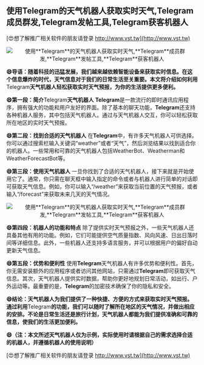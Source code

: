 ## **使用**Telegram**的天气机器人获取实时天气,**Telegram**成员群发,**Telegram**发帖工具,**Telegram**获客机器人**

[😍想了解推广相关软件的朋友请登录 http://www.vst.tw](http://www.vst.tw)

 <center><img src="https://vst.tw/MP4/tuiguang/png/6.png" alt="使用**Telegram**的天气机器人获取实时天气,**Telegram**成员群发,**Telegram**发帖工具,**Telegram**获客机器人"></center>

**😄导语：随着科技的迅猛发展，我们越来越依赖智能设备来获取实时信息。在这个信息爆炸的时代，天气信息对于我们的日常生活至关重要。本文将介绍如何利用**Telegram**天气机器人轻松获取实时天气预报，为你的生活提供更多便利。**

**😄第一段：简介**Telegram**天气机器人**
**Telegram**是一款流行的即时通讯应用程序，拥有强大的功能和用户友好的界面。除了基本的聊天功能，**Telegram**还支持各种机器人服务，其中包括天气机器人。通过与天气机器人交互，你可以轻松获取所在地区的实时天气预报。

**😄第二段：找到合适的天气机器人**
在**Telegram**中，有许多天气机器人可供选择。你可以通过搜索栏输入关键词“weather”或者“天气”，然后浏览结果以找到适合你的机器人。一些常用和可靠的天气机器人包括WeatherBot、Weatherman和WeatherForecastBot等。

**😄第三段：使用天气机器人**
一旦你找到了合适的天气机器人，接下来就是开始使用它了。通常，你只需在聊天框中输入指定的命令或者与机器人进行简单的对话即可获取天气信息。例如，你可以输入“/weather”来获取当前位置的天气预报，或者输入“/forecast”来获取未来几天的天气情况。

 <center><img src="https://vst.tw/MP4/tuiguang/png/3.png" alt="使用**Telegram**的天气机器人获取实时天气,**Telegram**成员群发,**Telegram**发帖工具,**Telegram**获客机器人"></center>

**😄第四段：机器人的功能和特点**
除了提供实时天气预报之外，一些天气机器人还具备其他有用的功能。例如，它们可能提供空气质量指数、风向风速、日出日落时间等详细信息。此外，一些机器人还支持多语言服务，并可以根据用户的偏好自动更新天气信息。

**😄第五段：优势和便利性**
使用**Telegram**天气机器人有许多优势和便利性。首先，你无需安装额外的应用程序或者访问其他网站，只需通过**Telegram**即可获取天气信息。其次，天气机器人提供实时数据，帮助你更好地规划日常活动，如出行、户外运动等。最重要的是，**Telegram**的加密技术确保了你的隐私和安全。

**😄结论：天气机器人为我们提供了一种快捷、方便的方式来获取实时天气预报。通过利用**Telegram**的功能，我们可以随时了解所在地区的天气情况，并做出相应的安排。不论是日常生活还是旅行计划，天气机器人都能为我们提供准确和可靠的信息，使我们的生活更加便利。**

**😄（注：本文所述天气机器人仅为示例，实际使用时请根据自己的需求选择合适的机器人，并遵循机器人的使用说明）**

[😍想了解推广相关软件的朋友请登录 http://www.vst.tw](http://www.vst.tw)



